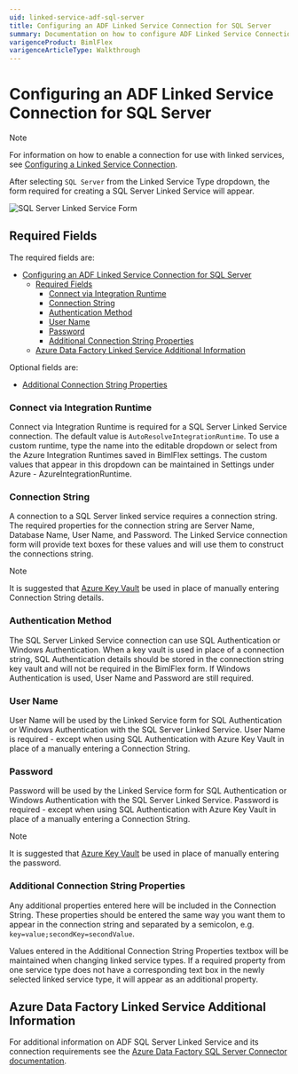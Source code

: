 ```yaml
---
uid: linked-service-adf-sql-server
title: Configuring an ADF Linked Service Connection for SQL Server
summary: Documentation on how to configure ADF Linked Service Connection for SQL Server with required fields, connection strings, and links to additional information
varigenceProduct: BimlFlex
varigenceArticleType: Walkthrough
---
```

# Configuring an ADF Linked Service Connection for SQL Server

> [!NOTE]
> For information on how to enable a connection for use with linked services, see [Configuring a Linked Service Connection](create-linked-service-connection.md).

[//]: # (TODO List of stages, connection types, and system types that can use SQL Server)

After selecting `SQL Server` from the Linked Service Type dropdown, the form required for creating a SQL Server Linked Service will appear.

![SQL Server Linked Service Form](images/bimlflex-ss-app-connections-adf-sql-server-form.png "SQL Server Linked Service Form")

## Required Fields

The required fields are:

- [Configuring an ADF Linked Service Connection for SQL Server](#configuring-an-adf-linked-service-connection-for-sql-server)
  - [Required Fields](#required-fields)
    - [Connect via Integration Runtime](#connect-via-integration-runtime)
    - [Connection String](#connection-string)
    - [Authentication Method](#authentication-method)
    - [User Name](#user-name)
    - [Password](#password)
    - [Additional Connection String Properties](#additional-connection-string-properties)
  - [Azure Data Factory Linked Service Additional Information](#azure-data-factory-linked-service-additional-information)

Optional fields are:

+ [Additional Connection String Properties](#additional-connection-string-properties)

### Connect via Integration Runtime

Connect via Integration Runtime is required for a SQL Server Linked Service connection.
The default value is `AutoResolveIntegrationRuntime`.
To use a custom runtime, type the name into the editable dropdown or select from the Azure Integration Runtimes saved in BimlFlex settings.
The custom values that appear in this dropdown can be maintained in Settings under Azure - AzureIntegrationRuntime.

### Connection String

A connection to a SQL Server linked service requires a connection string.
The required properties for the connection string are Server Name, Database Name, User Name, and Password.
The Linked Service connection form will provide text boxes for these values and will use them to construct the connections string.

> [!NOTE]
> It is suggested that [Azure Key Vault](linked-service-azure-key-vault.md) be used in place of manually entering Connection String details.

### Authentication Method

The SQL Server Linked Service connection can use SQL Authentication or Windows Authentication.
When a key vault is used in place of a connection string, SQL Authentication details should be stored in the connection string key vault and will not be required in the BimlFlex form.
If Windows Authentication is used, User Name and Password are still required.

### User Name

User Name will be used by the Linked Service form for SQL Authentication or Windows Authentication with the SQL Server Linked Service.
User Name is required - except when using SQL Authentication with Azure Key Vault in place of a manually entering a Connection String.

### Password

Password will be used by the Linked Service form for SQL Authentication or Windows Authentication with the SQL Server Linked Service.
Password is required - except when using SQL Authentication with Azure Key Vault in place of a manually entering a Connection String.

> [!NOTE]
> It is suggested that [Azure Key Vault](linked-service-azure-key-vault.md) be used in place of manually entering the password.

### Additional Connection String Properties

Any additional properties entered here will be included in the Connection String.
These properties should be entered the same way you want them to appear in the connection string and separated by a semicolon, e.g. `key=value;secondKey=secondValue`.

Values entered in the Additional Connection String Properties textbox will be maintained when changing linked service types.
If a required property from one service type does not have a corresponding text box in the newly selected linked service type, it will appear as an additional property.

## Azure Data Factory Linked Service Additional Information

For additional information on ADF SQL Server Linked Service and its connection requirements see the [Azure Data Factory SQL Server Connector documentation](https://docs.microsoft.com/en-us/azure/data-factory/connector-sql-server).
